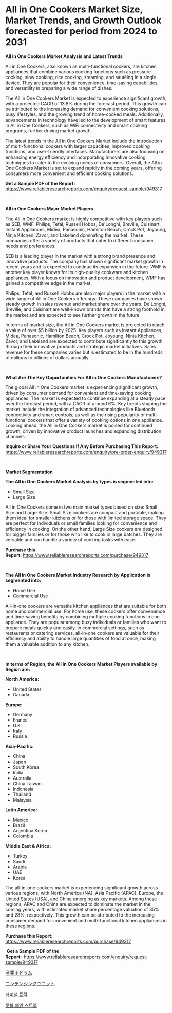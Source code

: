 <p><h1>All in One Cookers Market Size, Market Trends, and Growth Outlook forecasted for period from 2024 to 2031</h1></p><p><strong>All in One Cookers Market Analysis and Latest Trends</strong></p>
<p><p>All in One Cookers, also known as multi-functional cookers, are kitchen appliances that combine various cooking functions such as pressure cooking, slow cooking, rice cooking, steaming, and sautéing in a single device. They are popular for their convenience, time-saving capabilities, and versatility in preparing a wide range of dishes.</p><p>The All in One Cookers Market is expected to experience significant growth, with a projected CAGR of 13.8% during the forecast period. This growth can be attributed to the increasing demand for convenient cooking solutions, busy lifestyles, and the growing trend of home-cooked meals. Additionally, advancements in technology have led to the development of smart features in All in One Cookers, such as WiFi connectivity and smart cooking programs, further driving market growth.</p><p>The latest trends in the All in One Cookers Market include the introduction of multi-functional cookers with larger capacities, improved cooking functions, and user-friendly interfaces. Manufacturers are also focusing on enhancing energy efficiency and incorporating innovative cooking techniques to cater to the evolving needs of consumers. Overall, the All in One Cookers Market is set to expand rapidly in the coming years, offering consumers more convenient and efficient cooking solutions.</p></p>
<p><strong>Get a Sample PDF of the Report:&nbsp;</strong> <a href="https://www.reliableresearchreports.com/enquiry/request-sample/949317">https://www.reliableresearchreports.com/enquiry/request-sample/949317</a></p>
<p>&nbsp;</p>
<p><strong>All in One Cookers Major Market Players</strong></p>
<p><p>The All in One Cookers market is highly competitive with key players such as SEB, WMF, Philips, Tefal, Russell Hobbs, De'Longhi, Breville, Cuisinart, Instant Appliances, Midea, Panasonic, Hamilton Beach, Crock Pot, Joyoung, Ninja Kitchen, Zavor, and Lakeland dominating the market. These companies offer a variety of products that cater to different consumer needs and preferences.</p><p>SEB is a leading player in the market with a strong brand presence and innovative products. The company has shown significant market growth in recent years and is expected to continue its expansion in the future. WMF is another key player known for its high-quality cookware and kitchen appliances. With a focus on innovation and product development, WMF has gained a competitive edge in the market.</p><p>Philips, Tefal, and Russell Hobbs are also major players in the market with a wide range of All in One Cookers offerings. These companies have shown steady growth in sales revenue and market share over the years. De'Longhi, Breville, and Cuisinart are well-known brands that have a strong foothold in the market and are expected to see further growth in the future.</p><p>In terms of market size, the All in One Cookers market is projected to reach a value of over $5 billion by 2025. Key players such as Instant Appliances, Midea, Panasonic, Hamilton Beach, Crock Pot, Joyoung, Ninja Kitchen, Zavor, and Lakeland are expected to contribute significantly to this growth through their innovative products and strategic market initiatives. Sales revenue for these companies varies but is estimated to be in the hundreds of millions to billions of dollars annually.</p></p>
<p>&nbsp;</p>
<p><strong>What Are The Key Opportunities For All in One Cookers Manufacturers?</strong></p>
<p><p>The global All in One Cookers market is experiencing significant growth, driven by consumer demand for convenient and time-saving cooking appliances. The market is expected to continue expanding at a steady pace over the forecast period, with a CAGR of around 6%. Key trends shaping the market include the integration of advanced technologies like Bluetooth connectivity and smart controls, as well as the rising popularity of multi-functional cookers that offer a variety of cooking options in one appliance. Looking ahead, the All in One Cookers market is poised for continued growth, driven by innovative product launches and expanding distribution channels.</p></p>
<p><strong>Inquire or Share Your Questions If Any Before Purchasing This Report:</strong> <a href="https://www.reliableresearchreports.com/enquiry/pre-order-enquiry/949317">https://www.reliableresearchreports.com/enquiry/pre-order-enquiry/949317</a></p>
<p>&nbsp;</p>
<p><strong>Market Segmentation</strong></p>
<p><strong>The All in One Cookers Market Analysis by types is segmented into:</strong></p>
<p><ul><li>Small Size</li><li>Large Size</li></ul></p>
<p><p>All in One Cookers come in two main market types based on size: Small Size and Large Size. Small Size cookers are compact and portable, making them ideal for smaller kitchens or for those with limited storage space. They are perfect for individuals or small families looking for convenience and efficiency in cooking. On the other hand, Large Size cookers are designed for bigger families or for those who like to cook in large batches. They are versatile and can handle a variety of cooking tasks with ease.</p></p>
<p><strong>Purchase this Report:&nbsp;</strong><a href="https://www.reliableresearchreports.com/purchase/949317">https://www.reliableresearchreports.com/purchase/949317</a></p>
<p>&nbsp;</p>
<p><strong>The All in One Cookers Market Industry Research by Application is segmented into:</strong></p>
<p><ul><li>Home Use</li><li>Commercial Use</li></ul></p>
<p><p>All-in-one cookers are versatile kitchen appliances that are suitable for both home and commercial use. For home use, these cookers offer convenience and time-saving benefits by combining multiple cooking functions in one appliance. They are popular among busy individuals or families who want to prepare meals quickly and easily. In commercial settings, such as restaurants or catering services, all-in-one cookers are valuable for their efficiency and ability to handle large quantities of food at once, making them a valuable addition to any kitchen.</p></p>
<p>&nbsp;</p>
<p><strong>In terms of Region, the All in One Cookers Market Players available by Region are:</strong></p>
<p>
    <p> <strong> North America: </strong>
        <ul>
            <li>United States</li>
            <li>Canada</li>
        </ul>
        </p> 
    <p> <strong> Europe: </strong>
        <ul>
            <li>Germany</li>
            <li>France</li>
            <li>U.K.</li>
            <li>Italy</li>
            <li>Russia</li>
        </ul>
        </p> 
    <p> <strong> Asia-Pacific: </strong>
        <ul>
            <li>China</li>
            <li>Japan</li>
            <li>South Korea</li>
            <li>India</li>
            <li>Australia</li>
            <li>China Taiwan</li>
            <li>Indonesia</li>
            <li>Thailand</li>
            <li>Malaysia</li>
        </ul>
        </p> 
    <p> <strong> Latin America: </strong>
        <ul>
            <li>Mexico</li>
            <li>Brazil</li>
            <li>Argentina Korea</li>
            <li>Colombia</li>
        </ul>
        </p> 
    <p> <strong> Middle East & Africa: </strong>
        <ul>
            <li>Turkey</li>
            <li>Saudi</li>
            <li>Arabia</li>
            <li>UAE</li>
            <li>Korea</li>
        </ul>
    </p>
    </p>
<p><p>The all-in-one cookers market is experiencing significant growth across various regions, with North America (NA), Asia Pacific (APAC), Europe, the United States (USA), and China emerging as key markets. Among these regions, APAC and China are expected to dominate the market in the coming years, with estimated market share percentage valuation of 35% and 28%, respectively. This growth can be attributed to the increasing consumer demand for convenient and multi-functional kitchen appliances in these regions.</p></p>
<p><strong>Purchase this Report: </strong><a href="https://www.reliableresearchreports.com/purchase/949317">https://www.reliableresearchreports.com/purchase/949317</a></p>
<p>&nbsp;<strong>Get a Sample PDF of the Report:&nbsp;&nbsp;</strong><a href="https://www.reliableresearchreports.com/enquiry/request-sample/949317">https://www.reliableresearchreports.com/enquiry/request-sample/949317</a></p>
<p><strong></strong></p>
<p><p><a href="https://medium.com/@chrispbacon162023/%E7%94%A3%E6%A5%AD%E7%94%A8%E3%83%89%E3%83%A9%E3%83%A0%E5%B8%82%E5%A0%B4%E3%83%AC%E3%83%9D%E3%83%BC%E3%83%88%E3%81%AF-%E3%81%93%E3%81%AE%E5%B8%82%E5%A0%B4%E3%81%AE%E6%9C%80%E6%96%B0%E3%81%AE%E3%83%88%E3%83%AC%E3%83%B3%E3%83%89%E3%82%84%E6%88%90%E9%95%B7%E6%A9%9F%E4%BC%9A%E3%82%92%E6%98%8E%E3%82%89%E3%81%8B%E3%81%AB%E3%81%97%E3%81%A6%E3%81%84%E3%81%BE%E3%81%99-a5176a5e510b">産業用ドラム</a></p><p><a href="https://medium.com/@lelanadden5645/%E3%82%B3%E3%83%B3%E3%83%87%E3%83%B3%E3%82%B7%E3%83%B3%E3%82%B0%E3%83%A6%E3%83%8B%E3%83%83%E3%83%88%E5%B8%82%E5%A0%B4-%E5%B8%82%E5%A0%B4%E3%82%B7%E3%82%A7%E3%82%A2-%E5%B8%82%E5%A0%B4%E3%83%88%E3%83%AC%E3%83%B3%E3%83%89-%E3%81%8A%E3%82%88%E3%81%B3%E5%B0%86%E6%9D%A5%E3%81%AE%E6%88%90%E9%95%B7%E3%81%AE%E6%8E%A2%E7%A9%B6-b67579c1aa4a">コンデンシングユニット</a></p><p><a href="https://medium.com/@kalimetz2023/%ED%84%B0%EB%AF%B8%EB%84%90-%ED%8A%B8%EB%9F%AD-%EC%8B%9C%EC%9E%A5-%EB%B6%84%EC%84%9D-%EC%84%B8%EA%B3%84-%EC%82%B0%EC%97%85-%EC%A0%84%EB%A7%9D-%EB%B0%8F-%EC%98%88%EC%B8%A1-2024%EB%85%84%EB%B6%80%ED%84%B0-2031%EB%85%84%EA%B9%8C%EC%A7%80-bd5b46a0a879">터미널 트럭</a></p><p><a href="https://medium.com/@corneliutrifa2022/%EC%B6%95%EA%B5%AC-%ED%84%B1-%EC%8A%A4%ED%8A%B8%EB%9E%A9-%EC%8B%9C%EC%9E%A5-%EB%B3%B4%EA%B3%A0%EC%84%9C%EB%8A%94-%EC%9D%B4-%EC%8B%9C%EC%9E%A5%EC%9D%98-%EC%B5%9C%EC%8B%A0-%ED%8A%B8%EB%A0%8C%EB%93%9C%EC%99%80-%EC%84%B1%EC%9E%A5-%EA%B8%B0%ED%9A%8C%EB%A5%BC-%EB%B0%9D%ED%98%80%EC%A4%8D%EB%8B%88%EB%8B%A4-16967cd931f7">풋볼 체인 스트랩</a></p></p>